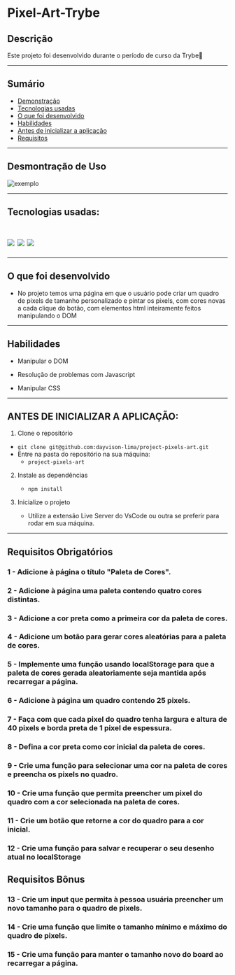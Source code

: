 # Pixel-Art-Trybe

## Descrição

Este projeto foi desenvolvido durante o período de curso da Trybe🚀

---

## Sumário

- [Demonstração](#desmontração-de-uso)
- [Tecnologias usadas](#tecnologias-usadas)
- [O que foi desenvolvido](#o-que-foi-desenvolvido)
- [Habilidades](#habilidades)
- [Antes de inicializar a aplicação](#antes-de-inicializar-a-aplicação)
- [Requisitos](#requisitos-obrigatórios)

---

## Desmontração de Uso

![exemplo](./imgs/demo.gif)

---

## Tecnologias usadas:
<h1 align='left'>
<img src="https://img.shields.io/badge/HTML5-E34F26?style=for-the-badge&logo=html5&logoColor=white" />
<img src="https://img.shields.io/badge/CSS3-1572B6?style=for-the-badge&logo=css3&logoColor=white" />
<img src="https://img.shields.io/badge/JavaScript-F7DF1E?style=for-the-badge&logo=javascript&logoColor=black" />
</h1>

---

## O que foi desenvolvido

- No projeto temos uma página em que o usuário pode criar um quadro de pixels de tamanho personalizado e pintar os pixels, com cores novas a cada clique do botão, com elementos html inteiramente feitos manipulando o DOM

---

## Habilidades

- Manipular o DOM

- Resolução de problemas com Javascript

- Manipular CSS

---

## ANTES DE INICIALIZAR A APLICAÇÃO:

1. Clone o repositório
  * `git clone git@github.com:dayvison-lima/project-pixels-art.git`
  * Entre na pasta do repositório na sua máquina:
    * `project-pixels-art`

2. Instale as dependências
   * `npm install`

3.  Inicialize o projeto
    * Utilize a extensão Live Server do VsCode ou outra se preferir para rodar em sua máquina.

---

##  Requisitos Obrigatórios

### 1 - Adicione à página o título "Paleta de Cores".

### 2 - Adicione à página uma paleta contendo quatro cores distintas.

### 3 - Adicione a cor preta como a primeira cor da paleta de cores.

### 4 - Adicione um botão para gerar cores aleatórias para a paleta de cores.

### 5 - Implemente uma função usando localStorage para que a paleta de cores gerada aleatoriamente seja mantida após recarregar a página.

### 6 - Adicione à página um quadro contendo 25 pixels.

### 7 - Faça com que cada pixel do quadro tenha largura e altura de 40 pixels e borda preta de 1 pixel de espessura.

### 8 - Defina a cor preta como cor inicial da paleta de cores.

### 9 - Crie uma função para selecionar uma cor na paleta de cores e preencha os pixels no quadro.

### 10 - Crie uma função que permita preencher um pixel do quadro com a cor selecionada na paleta de cores.

### 11 - Crie um botão que retorne a cor do quadro para a cor inicial.

### 12 - Crie uma função para salvar e recuperar o seu desenho atual no localStorage

## Requisitos Bônus

### 13 - Crie um input que permita à pessoa usuária preencher um novo tamanho para o quadro de pixels.

### 14 - Crie uma função que limite o tamanho mínimo e máximo do quadro de pixels.

### 15 - Crie uma função para manter o tamanho novo do board ao recarregar a página.